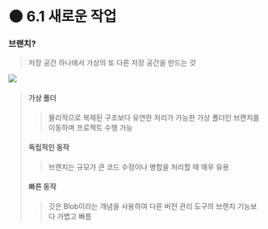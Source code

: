 🌑   6.1 새로운 작업
 ======================

### 브랜치?
> 저장 공간 하나에서 가상의 또 다른 저장 공간을 만드는 것
<img src="https://backlog.com/git-tutorial/kr/img/post/stepup/capture_stepup1_1_2.png">
<br>

> #### 가상 폴더
>   > 물리적으로 복제된 구조보다 유연한 처리가 가능한 가상 폴더인 브랜치를 이동하며 프로젝트 수행 가능
> #### 독립적인 동작
>   > 브랜치는 규모가 큰 코드 수정이나 병합을 처리할 때 매우 유용
> #### 빠른 동작
>   > 깃은 Blob이라는 개념을 사용하여 다른 버전 관리 도구의 브랜치 기능보다 가볍고 빠름
